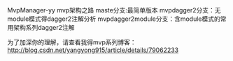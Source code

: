 MvpManager-yy
mvp架构之路
maste分支:最简单版本
mvpdagger2分支：无module模式得dagger2注解分析
mvpdagger2module分支：含module模式的常用架构系列dagger2注解

为了加深你的理解，请查看我得mvp系列博客：
http://blog.csdn.net/yangyong915/article/details/79062233
